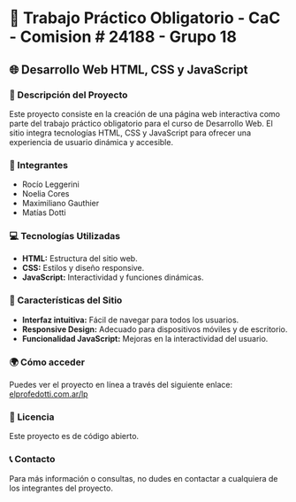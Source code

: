 # 📘 Trabajo Práctico Obligatorio - CaC - Comision # 24188 - Grupo 18

## 🌐 Desarrollo Web HTML, CSS y JavaScript

### 📝 Descripción del Proyecto
Este proyecto consiste en la creación de una página web interactiva como parte del trabajo práctico obligatorio para el curso de Desarrollo Web. El sitio integra tecnologías HTML, CSS y JavaScript para ofrecer una experiencia de usuario dinámica y accesible.

### 👥 Integrantes
- Rocío Leggerini
- Noelia Cores
- Maximiliano Gauthier
- Matías Dotti

### 💻 Tecnologías Utilizadas
- **HTML:** Estructura del sitio web.
- **CSS:** Estilos y diseño responsive.
- **JavaScript:** Interactividad y funciones dinámicas.

### 🌟 Características del Sitio
- **Interfaz intuitiva:** Fácil de navegar para todos los usuarios.
- **Responsive Design:** Adecuado para dispositivos móviles y de escritorio.
- **Funcionalidad JavaScript:** Mejoras en la interactividad del usuario.

### 🌍 Cómo acceder
Puedes ver el proyecto en línea a través del siguiente enlace:
[elprofedotti.com.ar/lp](http://elprofedotti.com.ar/lp)

### 📜 Licencia
Este proyecto es de código abierto.


### 📞 Contacto
Para más información o consultas, no dudes en contactar a cualquiera de los integrantes del proyecto.
